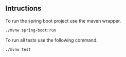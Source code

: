 ## Intructions

To run the spring boot project use the maven wrapper.

```sh
./mvnw spring-boot:run
```

To run all tests use the following command.

```sh
./mvnw test
```